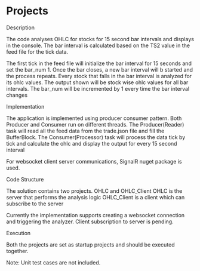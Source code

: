 # Projects
Description

The code analyses OHLC for stocks for 15 second bar intervals and displays in the console. The bar interval is calculated based on the TS2 value in the feed file for the tick data.

The first tick in the feed file will initialize the bar interval for 15 seconds and set the bar_num 1. Once the bar closes, a new bar interval will b started and the process repeats.
Every stock that falls in the bar interval is analyzed for its ohlc values. The output shown will be stock wise ohlc values for all bar intervals. The bar_num will be incremented by 1 every time the bar interval changes

Implementation

The application is implemented using producer consumer pattern. Both Producer and Consumer run on different threads.
The Producer(Reader) task will read all the feed data from the trade.json file and fill the BufferBlock.
The Consumer(Processor) task will process the data tick by tick and calculate the ohlc and display the output for every 15 second interval

For websocket client server communications, SignalR nuget package is used.

Code Structure

The solution contains two projects. OHLC and OHLC_Client
OHLC is the server that performs the analysis logic
OHLC_Client is a client which can subscribe to the server

Currently the implementation supports creating a websocket connection and triggering the analyzer. Client subscription to server is pending.

Execution

Both the projects are set as startup projects and should be executed together.

Note: Unit test cases are not included.
